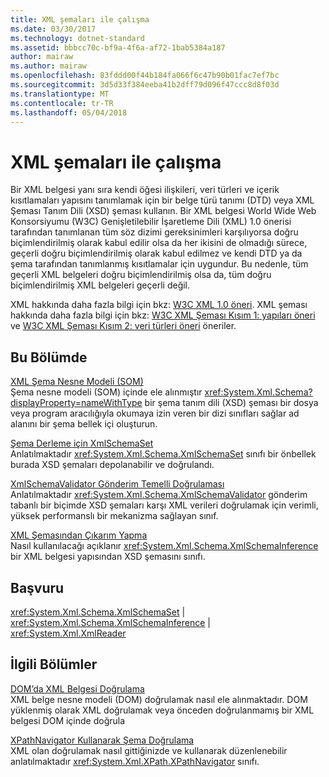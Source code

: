 ```yaml
---
title: XML şemaları ile çalışma
ms.date: 03/30/2017
ms.technology: dotnet-standard
ms.assetid: bbbcc70c-bf9a-4f6a-af72-1bab5384a187
author: mairaw
ms.author: mairaw
ms.openlocfilehash: 83fddd00f44b184fa066f6c47b90b01fac7ef7bc
ms.sourcegitcommit: 3d5d33f384eeba41b2dff79d096f47ccc8d8f03d
ms.translationtype: MT
ms.contentlocale: tr-TR
ms.lasthandoff: 05/04/2018
---
```

# <a name="working-with-xml-schemas"></a>XML şemaları ile çalışma
Bir XML belgesi yanı sıra kendi öğesi ilişkileri, veri türleri ve içerik kısıtlamaları yapısını tanımlamak için bir belge türü tanımı (DTD) veya XML Şeması Tanım Dili (XSD) şeması kullanın. Bir XML belgesi World Wide Web Konsorsiyumu (W3C) Genişletilebilir İşaretleme Dili (XML) 1.0 önerisi tarafından tanımlanan tüm söz dizimi gereksinimleri karşılıyorsa doğru biçimlendirilmiş olarak kabul edilir olsa da her ikisini de olmadığı sürece, geçerli doğru biçimlendirilmiş olarak kabul edilmez ve kendi DTD ya da şema tarafından tanımlanmış kısıtlamalar için uygundur. Bu nedenle, tüm geçerli XML belgeleri doğru biçimlendirilmiş olsa da, tüm doğru biçimlendirilmiş XML belgeleri geçerli değil.  
  
 XML hakkında daha fazla bilgi için bkz: [W3C XML 1.0 öneri](https://www.w3.org/TR/REC-xml/). XML şeması hakkında daha fazla bilgi için bkz: [W3C XML Şeması Kısım 1: yapıları öneri](https://www.w3.org/TR/xmlschema-1/) ve [W3C XML Şeması Kısım 2: veri türleri öneri](https://www.w3.org/TR/xmlschema-2/) öneriler.  
  
## <a name="in-this-section"></a>Bu Bölümde  
 [XML Şema Nesne Modeli (SOM)](../../../../docs/standard/data/xml/xml-schema-object-model-som.md)  
 Şema nesne modeli (SOM) içinde ele alınmıştır <xref:System.Xml.Schema?displayProperty=nameWithType> bir şema tanım dili (XSD) şeması bir dosya veya program aracılığıyla okumaya izin veren bir dizi sınıfları sağlar ad alanını bir şema bellek içi oluşturun.  
  
 [Şema Derleme için XmlSchemaSet](../../../../docs/standard/data/xml/xmlschemaset-for-schema-compilation.md)  
 Anlatılmaktadır <xref:System.Xml.Schema.XmlSchemaSet> sınıfı bir önbellek burada XSD şemaları depolanabilir ve doğrulandı.  
  
 [XmlSchemaValidator Gönderim Temelli Doğrulaması](../../../../docs/standard/data/xml/xmlschemavalidator-push-based-validation.md)  
 Anlatılmaktadır <xref:System.Xml.Schema.XmlSchemaValidator> gönderim tabanlı bir biçimde XSD şemaları karşı XML verileri doğrulamak için verimli, yüksek performanslı bir mekanizma sağlayan sınıf.  
  
 [XML Şemasından Çıkarım Yapma](../../../../docs/standard/data/xml/inferring-an-xml-schema.md)  
 Nasıl kullanılacağı açıklanır <xref:System.Xml.Schema.XmlSchemaInference> bir XML belgesi yapısından XSD şemasını sınıfı.  
  
## <a name="reference"></a>Başvuru  
 <xref:System.Xml.Schema.XmlSchemaSet> &#124; <xref:System.Xml.Schema.XmlSchemaInference> &#124; <xref:System.Xml.XmlReader>  
  
## <a name="related-sections"></a>İlgili Bölümler  
 [DOM’da XML Belgesi Doğrulama](../../../../docs/standard/data/xml/validating-an-xml-document-in-the-dom.md)  
 XML belge nesne modeli (DOM) doğrulamak nasıl ele alınmaktadır. DOM yüklenmiş olarak XML doğrulamak veya önceden doğrulanmamış bir XML belgesi DOM içinde doğrula  
  
 [XPathNavigator Kullanarak Şema Doğrulama](../../../../docs/standard/data/xml/schema-validation-using-xpathnavigator.md)  
 XML olan doğrulamak nasıl gittiğinizde ve kullanarak düzenlenebilir anlatılmaktadır <xref:System.Xml.XPath.XPathNavigator> sınıfı.
